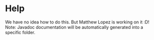 # Help

We have no idea how to do this.
But Matthew Lopez is working on it :D!
Note: Javadoc documentation will be automatically generated into a specific folder.
